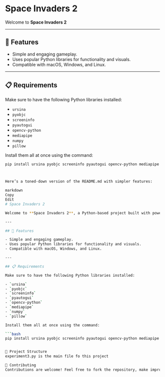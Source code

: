 # Space Invaders 2

Welcome to **Space Invaders 2**

---

## 🚀 Features

- Simple and engaging gameplay.
- Uses popular Python libraries for functionality and visuals.
- Compatible with macOS, Windows, and Linux.

---

## 📋 Requirements

Make sure to have the following Python libraries installed:

- `ursina`
- `pyobjc`
- `screeninfo`
- `pyautogui`
- `opencv-python`
- `mediapipe`
- `numpy`
- `pillow`

Install them all at once using the command:

```bash
pip install ursina pyobjc screeninfo pyautogui opencv-python mediapipe numpy pillow



Here’s a toned-down version of the README.md with simpler features:

markdown
Copy
Edit
# Space Invaders 2

Welcome to **Space Invaders 2**, a Python-based project built with powerful libraries to create a fun and interactive experience.

---

## 🚀 Features

- Simple and engaging gameplay.
- Uses popular Python libraries for functionality and visuals.
- Compatible with macOS, Windows, and Linux.

---

## 📋 Requirements

Make sure to have the following Python libraries installed:

- `ursina`
- `pyobjc`
- `screeninfo`
- `pyautogui`
- `opencv-python`
- `mediapipe`
- `numpy`
- `pillow`

Install them all at once using the command:

```bash
pip install ursina pyobjc screeninfo pyautogui opencv-python mediapipe numpy pillow


📂 Project Structure
experiment3.py is the main file fo this project

🤝 Contributing
Contributions are welcome! Feel free to fork the repository, make improvements, and submit a pull request.



